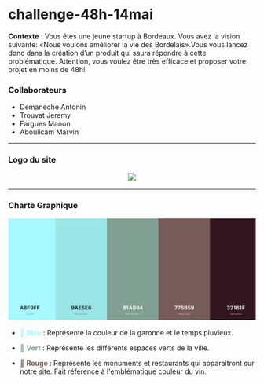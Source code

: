 # challenge-48h-14mai

**Contexte** : Vous  êtes  une  jeune  startup  à  Bordeaux.  Vous  avez  la  vision  suivante: «Nous  voulons améliorer la vie des Bordelais».Vous vous lancez donc dans la création d’un produit qui saura répondre à cette problématique. Attention, vous voulez être très efficace et proposer votre projet  en  moins  de  48h!

### Collaborateurs

- Demaneche Antonin
- Trouvat Jeremy
- Fargues Manon
- Aboulicam Marvin

<hr>

### Logo du site

<p align="center"><img src="https://raw.githubusercontent.com/Mockinbrd/challenge-48h-14mai/master/0-logo/edgewater-logo-white.jpg?token=AKLGF5IUBE3PQN5Z3PLW5WK6YZZKE" width="420px"></p>


<hr>

### Charte Graphique 

![10% center](/0-charte-graphique/couleurs.jpg)

-	<span style="color: #A8F9FF">:ocean: **Bleu**</span> : Représente la couleur de la garonne et le temps pluvieux.

-	<span style="color: #81A094"> :deciduous_tree: **Vert**</span> : Représente les différents espaces verts de la ville.

-	<span style="color: #775B59">:grapes: **Rouge**</span> : Représente les monuments et restaurants qui apparaitront sur notre site. Fait référence à l'emblématique couleur du vin.